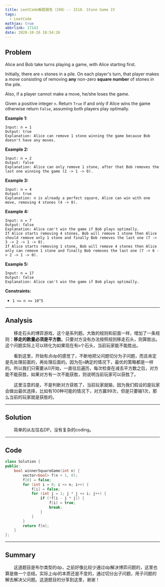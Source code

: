 ```yaml
---
title: LeetCode解题报告（198）-- 1510. Stone Game IV
tags:
  - LeetCode
mathjax: true
abbrlink: 17143
date: 2020-10-26 18:54:26
---
```


## Problem

Alice and Bob take turns playing a game, with Alice starting first.

Initially, there are `n` stones in a pile.  On each player's turn, that player makes a *move* consisting of removing **any** non-zero **square number** of stones in the pile.

Also, if a player cannot make a move, he/she loses the game.

Given a positive integer `n`. Return `True` if and only if Alice wins the game otherwise return `False`, assuming both players play optimally.

<!-- more -->

**Example 1:**

```
Input: n = 1
Output: true
Explanation: Alice can remove 1 stone winning the game because Bob doesn't have any moves.
```

**Example 2:**

```
Input: n = 2
Output: false
Explanation: Alice can only remove 1 stone, after that Bob removes the last one winning the game (2 -> 1 -> 0).
```

**Example 3:**

```
Input: n = 4
Output: true
Explanation: n is already a perfect square, Alice can win with one move, removing 4 stones (4 -> 0).
```

**Example 4:**

```
Input: n = 7
Output: false
Explanation: Alice can't win the game if Bob plays optimally.
If Alice starts removing 4 stones, Bob will remove 1 stone then Alice should remove only 1 stone and finally Bob removes the last one (7 -> 3 -> 2 -> 1 -> 0). 
If Alice starts removing 1 stone, Bob will remove 4 stones then Alice only can remove 1 stone and finally Bob removes the last one (7 -> 6 -> 2 -> 1 -> 0).
```

**Example 5:**

```
Input: n = 17
Output: false
Explanation: Alice can't win the game if Bob plays optimally.
```

**Constraints:**

- `1 <= n <= 10^5`

------

## Analysis

&emsp;&emsp;移走石头的博弈游戏，这个是系列题。大致的规则和前面一样，增加了一条规则：**移走的数量必须是平方数**。只要对方没有办法按照规则移走石头，则算胜出。这个问题实际上可以转化为如果现在有`n`个石头，当前玩家能不能胜出。

&emsp;&emsp;看到这里，开始有点dp的感觉了，不断地把父问题切分为子问题，而且肯定是先处理前面的，再处理后面的。因为在`n`确定的情况下，最优的策略都是一样的。所以我们只需要从0开始，一直往后遍历，每次检查在减去平方数之后，对方能不能获胜，如果对方有一次不能获胜，则说明当前玩家可以获胜了。

&emsp;&emsp;这里注意的是，不是判断对方获胜了，当前玩家就输，因为我们假设的是玩家会做出最优选择，比如有100种可能的情况下，对方赢99次，但是只要输1次，那么当前的玩家就是获胜的。

------

## Solution

&emsp;&emsp;简单的从左往右DP，没有复杂的coding。

------

## Code

```c++
class Solution {
public:
    bool winnerSquareGame(int n) {
        vector<bool> f(n + 1, 0);
        f[0] = false;
        for (int i = 0; i <= n; i++) {
            f[i] = false;
            for (int j = 1; j * j <= i; j++) {
                if (!f[i - j * j]) {
                    f[i] = true;
                    break;
                }
            }
        }
        return f[n];
    }
};
```

------

## Summary

&emsp;&emsp;这道题目是布尔类型的dp，之前好像比较少通过dp解决博弈问题的，这里也算是做一个总结。实际上dp的本质还是不变的，通过切分出子问题，用子问题的解去解决父问题。这道题目的分享到这里，谢谢！
